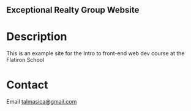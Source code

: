 Exceptional Realty Group Website
---

# Description

This is an example site for the Intro to front-end web dev course at the Flatiron School

# Contact

Email talmasica@gmail.com
